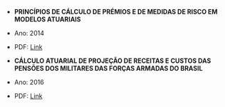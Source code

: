 - **PRINCÍPIOS DE CÁLCULO DE PRÉMIOS E DE MEDIDAS DE RISCO EM MODELOS ATUARIAIS** 
- Ano: 2014
- PDF: [Link](https://repositorium.sdum.uminho.pt/bitstream/1822/34545/1/Dissertação_Pedro%20Ramos_2014.pdf)  

- **CÁLCULO ATUARIAL DE PROJEÇÃO DE RECEITAS E CUSTOS DAS PENSÕES DOS MILITARES DAS FORÇAS ARMADAS DO BRASIL**  
- Ano: 2016  
- PDF: [Link](https://www.researchgate.net/profile/Ernesto-Rademaker-Martins/publication/306062856_CALCULO_ATUARIAL_DE_PROJECAO_DE_RECEITAS_E_CUSTOS_DAS_PENSOES_DOS_MILITARES_DAS_FORCAS_ARMADAS_DO_BRASIL/links/5811219f08aef2ef97b2da8e/CALCULO-ATUARIAL-DE-PROJECAO-DE-RECEITAS-E-CUSTOS-DAS-PENSOES-DOS-MILITARES-DAS-FORCAS-ARMADAS-DO-BRASIL.pdf)  
